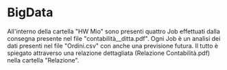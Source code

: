 # BigData 
All'interno della cartella "HW Mio" sono presenti quattro Job effettuati dalla consegna presente nel file "contabilità__ditta.pdf".
Ogni Job è un analisi dei dati presenti nel file "Ordini.csv" con anche una previsione futura. 
Il tutto è spiegato attraverso una relazione dettagliata (Relazione Contabilità.pdf) nella cartella "Relazione". 
